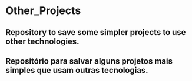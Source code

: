 # Other_Projects
Repository to save some simpler projects to use other technologies.
---
Repositório para salvar alguns projetos mais simples que usam outras tecnologias.
---
